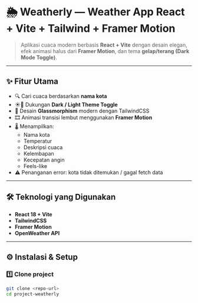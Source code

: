 # 🌦️ Weatherly — Weather App React + Vite + Tailwind + Framer Motion

> Aplikasi cuaca modern berbasis **React + Vite** dengan desain elegan, efek animasi halus dari **Framer Motion**, dan tema **gelap/terang (Dark Mode Toggle)**.

---

## ✨ Fitur Utama

- 🔍 Cari cuaca berdasarkan **nama kota**
- ☀️🌙 Dukungan **Dark / Light Theme Toggle**
- 🌈 Desain **Glassmorphism** modern dengan TailwindCSS
- 🎞️ Animasi transisi lembut menggunakan **Framer Motion**
- 🌡️ Menampilkan:
  - Nama kota
  - Temperatur
  - Deskripsi cuaca
  - Kelembapan
  - Kecepatan angin
  - Feels-like
- ⚠️ Penanganan error: kota tidak ditemukan / gagal fetch data

---

## 🛠️ Teknologi yang Digunakan

- **React 18 + Vite**
- **TailwindCSS**
- **Framer Motion**
- **OpenWeather API**

---

## ⚙️ Instalasi & Setup

### 1️⃣ Clone project

```bash
git clone <repo-url>
cd project-weatherly
```

